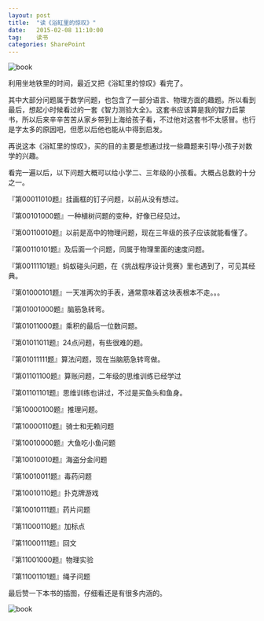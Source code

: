 ```yaml
---
layout: post
title:  "读《浴缸里的惊叹》"
date:   2015-02-08 11:10:00
tag:    读书
categories: SharePoint
---
```

![book](http://tengrui.github.io/public/upload/book_puzzle256.jpg)

利用坐地铁里的时间，最近又把《浴缸里的惊叹》看完了。

其中大部分问题属于数学问题，也包含了一部分语言、物理方面的趣题。所以看到最后，想起小时候看过的一套《智力测验大全》。这套书应该算是我的智力启蒙书，所以后来辛辛苦苦从家乡带到上海给孩子看，不过他对这套书不太感冒。也行是字太多的原因吧，但愿以后他也能从中得到启发。

再说这本《浴缸里的惊叹》，买的目的主要是想通过找一些趣题来引导小孩子对数学的兴趣。

看完一遍以后，以下问题大概可以给小学二、三年级的小孩看。大概占总数的十分之一。

『第00011010题』挂画框的钉子问题，以前从没有想过。

『第00101000题』一种植树问题的变种，好像已经见过。

『第00110010题』以前是高中的物理问题，现在三年级的孩子应该就能看懂了。

『第00110101题』及后面一个问题，同属于物理里面的速度问题。

『第00111101题』蚂蚁碰头问题，在《挑战程序设计竞赛》里也遇到了，可见其经典。

『第01000101题』一天准两次的手表，通常意味着这块表根本不走。。。

『第01001000题』脑筋急转弯。

『第01011000题』乘积的最后一位数问题。

『第01011011题』24点问题，有些很难的题。

『第01011111题』算法问题，现在当脑筋急转弯做。

『第01101100题』算账问题，二年级的思维训练已经学过

『第01101101题』思维训练也讲过，不过是买鱼头和鱼身。

『第10000100题』推理问题。

『第10000110题』骑士和无赖问题

『第10010000题』大鱼吃小鱼问题

『第10010010题』海盗分金问题

『第10010011题』毒药问题

『第10010110题』扑克牌游戏

『第10010111题』药片问题

『第11000110题』加标点

『第11000111题』回文

『第11001000题』物理实验

『第11001101题』绳子问题

最后赞一下本书的插图，仔细看还是有很多内涵的。

![book](http://tengrui.github.io/public/upload/puzzle256.jpg)